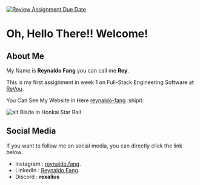 [![Review Assignment Due Date](https://classroom.github.com/assets/deadline-readme-button-24ddc0f5d75046c5622901739e7c5dd533143b0c8e959d652212380cedb1ea36.svg)](https://classroom.github.com/a/l9v8sNrv)


# Oh, Hello There!! Welcome!

  
## About Me

My Name is **Reynaldo Fang** you can call me **Rey**.

  

This is my first assignment in week 1 on Full-Stack Engineering Software at [ReVou](https://revou.co/software-engineering?).

You Can See My Website in Here [reynaldo-fang](https://reynaldofang-week1-assigment.netlify.app/) :shipit:

  

![alt Blade in Honkai Star Rail](https://upload-os-bbs.hoyolab.com/upload/2023/02/01/102950424/b808a36caf7b0f7932e9e6d95b1b7073_8285836002346431334.jpg?x-oss-process=image/resize,s_1000/quality,q_80/auto-orient,0/interlace,1/format,jpg)

  
  

## Social Media

If you want to follow me on social media, you can directly click the link below. 
- Instagram : [reynaldo.fang](https://www.instagram.com/reynaldo.fang/).
- LinkedIn : [Reynaldo Fang](https://www.linkedin.com/in/reynaldo-fang/).
- Discord : **rexalius**


